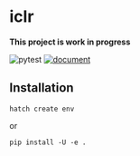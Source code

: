 

# iclr

**This project is work in progress**

![pytest](https://github.com/moskomule/iclr/workflows/pytest/badge.svg)
[![document](https://img.shields.io/static/v1?label=doc&message=iclr&color=blue)](https://moskomule.github.io/iclr)

## Installation

```
hatch create env
```

or

```
pip install -U -e .
```